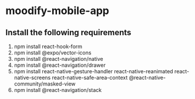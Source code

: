 # moodify-mobile-app

## Install the following requirements
1. npm install react-hook-form<br>
2. npm install @expo/vector-icons<br>
3. npm install @react-navigation/native<br>
4. npm install @react-navigation/drawer<br>
5. npm install react-native-gesture-handler react-native-reanimated react-native-screens react-native-safe-area-context @react-native-community/masked-view<br>
6. npm install @react-navigation/stack<br>